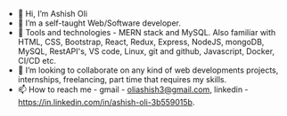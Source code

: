- 👋 Hi, I’m Ashish Oli
- 👀 I’m a self-taught Web/Software developer.
- 🌱 Tools and technologies -  MERN stack and MySQL. Also familiar with HTML, CSS, Bootstrap, React, Redux, Express, NodeJS, mongoDB, MySQL, RestAPI's, VS code, Linux, git and github, Javascript, Docker, CI/CD etc.
- 💞️ I’m looking to collaborate on any kind of web developments projects, internships, freelancing, part time that requires my skills.
- 📫 How to reach me - gmail - oliashish3@gmail.com, linkedin - https://in.linkedin.com/in/ashish-oli-3b559015b.


